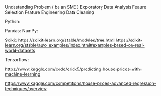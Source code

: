 

Undestanding Problem ( be an SME )
Exploratory Data Analysis
Feaure Selection
Feature Engineering
Data Cleaning

Python:

Pandas:
NumPy:

Scikit:
        https://scikit-learn.org/stable/modules/tree.html
        https://scikit-learn.org/stable/auto_examples/index.html#examples-based-on-real-world-datasets

Tensorflow:

https://www.kaggle.com/code/erick5/predicting-house-prices-with-machine-learning

https://www.kaggle.com/competitions/house-prices-advanced-regression-techniques/overview
